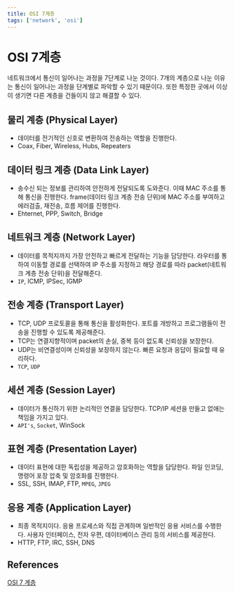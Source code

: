 ```yaml
---
title: OSI 7계층
tags: ['network', 'osi']
---
```


# OSI 7계층

네트워크에서 통신이 일어나는 과정을 7단계로 나눈 것이다. 7개의 계층으로 나눈 이유는 통신이 일어나는 과정을 단계별로 파악할 수 있기 때문이다. 또한 특정한 곳에서 이상이 생기면 다른 계층을 건들이지 않고 해결할 수 있다.

## 물리 계층 (Physical Layer)
 * 데이터를 전기적인 신호로 변환하여 전송하는 역할을 진행한다.
 * Coax, Fiber, Wireless, Hubs, Repeaters

## 데이터 링크 계층 (Data Link Layer)
 * 송수신 되는 정보를 관리하여 안전하게 전달되도록 도와준다. 이때 MAC 주소를 통해 통신을 진행한다. frame(데이터 링크 계층 전송 단위)에 MAC 주소를 부여하고 에러검출, 재전송, 흐름 제어를 진행한다.
 * Ehternet, PPP, Switch, Bridge

## 네트워크 계층 (Network Layer)
 * 데이터를 목적지까지 가장 안전하고 빠르게 전달하는 기능을 담당한다. 라우터를 통하여 이동할 경로를 선택하여 IP 주소를 지정하고 해당 경로를 따라 packet(네트워크 계층 전송 단위)을 전달해준다.
 * `IP`, ICMP, IPSec, IGMP

## 전송 계층 (Transport Layer)
 * TCP, UDP 프로토콜을 통해 통신을 활성화한다. 포트를 개방하고 프로그램들이 전송을 진행할 수 있도록 제공해준다.
 * TCP는 연결지향적이며 packet의 손실, 중복 등이 없도록 신뢰성을 보장한다.
 * UDP는 비연결성이며 신뢰성을 보장하지 않는다. 빠른 요청과 응답이 필요할 때 유리하다.
 * `TCP`, `UDP`

## 세션 계층 (Session Layer)
 * 데이터가 통신하기 위한 논리적인 연결을 담당한다. TCP/IP 세션을 만들고 없애는 책임을 가지고 있다.
 * `API's`, `Socket`, WinSock

## 표현 계층 (Presentation Layer)
 * 데이터 표현에 대한 독립성을 제공하고 암호화하는 역할을 담당한다. 파일 인코딩, 명령어 포장 압축 및 암호화를 진행한다.
 * SSL, SSH, IMAP, FTP, `MPEG`, `JPEG`

## 응용 계층 (Application Layer)
 * 최종 목적지이다. 응용 프로세스와 직접 관계하며 일반적인 응용 서비스를 수행한다. 사용자 인터페이스, 전자 우편, 데이터베이스 관리 등의 서비스를 제공한다.
 * HTTP, FTP, IRC, SSH, DNS 

## References

[OSI 7 계층](https://gyoogle.dev/blog/computer-science/network/OSI%207%EA%B3%84%EC%B8%B5.html)<br>

<TagLinks />